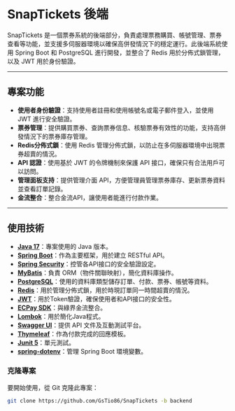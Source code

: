 # SnapTickets 後端

SnapTickets 是一個票券系統的後端部分，負責處理票務購買、帳號管理、票券查看等功能，並支援多伺服器環境以確保高併發情況下的穩定運行。此後端系統使用 Spring Boot 和 PostgreSQL 進行開發，並整合了 Redis 用於分佈式鎖管理，以及 JWT 用於身份驗證。

---

## 專案功能

- **使用者身份驗證**：支持使用者註冊和使用帳號名或電子郵件登入，並使用 JWT 進行安全驗證。
- **票券管理**：提供購買票券、查詢票券信息、核驗票券有效性的功能，支持高併發情況下的票券庫存管理。
- **Redis分佈式鎖**：使用 Redis 管理分佈式鎖，以防止在多伺服器環境中出現票券超賣的情況。
- **API 認證**：使用基於 JWT 的令牌機制來保護 API 接口，確保只有合法用戶可以訪問。
- **管理面板支持**：提供管理介面 API，方便管理員管理票券庫存、更新票券資料並查看訂單記錄。
- **金流整合**：整合金流API，讓使用者能進行付款作業。

---  

## 使用技術

- **[Java 17](https://www.oracle.com/java/technologies/javase/jdk17-archive-downloads.html)**：專案使用的 Java 版本。
- **[Spring Boot](https://spring.io/projects/spring-boot)**：作為主要框架，用於建立 RESTful API。
- **[Spring Security](https://spring.io/projects/spring-security)**：控管各API接口的安全驗證設定。
- **[MyBatis](https://mybatis.org/mybatis-3/)**：負責 ORM（物件關聯映射），簡化資料庫操作。
- **[PostgreSQL](https://www.postgresql.org/)**：使用的資料庫類型儲存訂單、付款、票券、帳號等資料。
- **[Redis](https://redis.io/)**：用於管理分佈式鎖，用於時現訂單同一時間超賣的情況。
- **[JWT](https://jwt.io/)**：用於Token驗證，確保使用者和API接口的安全性。
- **[ECPay SDK](https://github.com/ECPay/ECPayAIO_Java)**：與綠界金流整合。
- **[Lombok](https://projectlombok.org/)**：用於簡化Java程式。
- **[Swagger UI](https://swagger.io/tools/swagger-ui/)**：提供 API 文件及互動測試平台。
- **[Thymeleaf](https://www.thymeleaf.org/)**：作為付款完成的回應模板。
- **[Junit 5](https://junit.org/junit5/)**：單元測試。
- **[spring-dotenv](https://github.com/paulschwarz/spring-dotenv)**：管理 Spring Boot 環境變數。  

### **克隆專案**
要開始使用，從 Git 克隆此專案：
```sh
git clone https://github.com/GsTio86/SnapTickets -b backend
